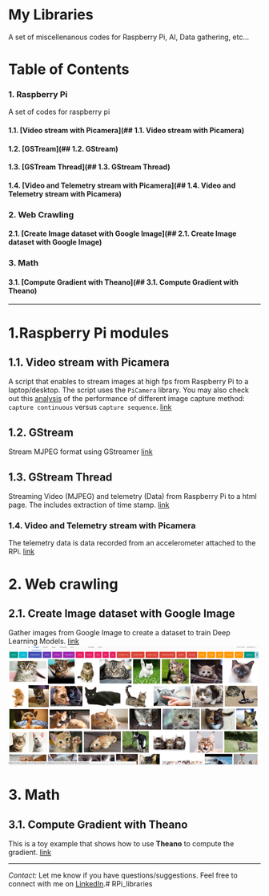 # My Libraries

A set of miscellenanous codes for Raspberry Pi, AI, Data gathering, etc...


# Table of Contents

### 1. Raspberry Pi

A set of codes for raspberry pi

#### 1.1. [Video stream with Picamera](## 1.1. Video stream with Picamera)

#### 1.2. [GSTream](## 1.2. GStream) 

#### 1.3. [GSTream Thread](## 1.3. GStream Thread)

#### 1.4. [Video and Telemetry stream with Picamera](## 1.4. Video and Telemetry stream with Picamera)


### 2. Web Crawling

#### 2.1. [Create Image dataset with Google Image](## 2.1. Create Image dataset with Google Image)


### 3. Math

#### 3.1. [Compute Gradient with Theano](## 3.1. Compute Gradient with Theano)
--------------

# 1.Raspberry Pi modules

## 1.1. Video stream with Picamera

A script that enables to stream images at high fps from  Raspberry Pi to a laptop/desktop.
The script uses the `PiCamera` library. You may also check out this [analysis](https://github.com/jmlb/my_libraries/blob/master/vidstream_picamera/Experiments/Plots.ipynb) of the performance of different image capture method: `capture continuous` versus `capture sequence`. 
[link](https://github.com/jmlb/my_libraries/tree/master/vidstream_picamera)


## 1.2. GStream

Stream MJPEG format using GStreamer
[link](https://github.com/jmlb/my_libraries/tree/master/gstream)

## 1.3. GStream Thread

Streaming Video (MJPEG) and telemetry (Data) from Raspberry Pi to a html page. 
The includes extraction of time stamp.
[link](https://github.com/jmlb/my_libraries/tree/master/gstream_thread)

### 1.4. Video and Telemetry stream with Picamera

The telemetry data is data recorded from an accelerometer attached to the RPi.
[link](https://github.com/jmlb/my_libraries/tree/master/gstream_thread_vid_acc)


# 2. Web crawling

## 2.1. Create Image dataset with Google Image

Gather images from Google Image to create a dataset to train Deep Learning Models.
[link](https://github.com/jmlb/my_libraries/tree/master/google_image_download)
<img src="readme_imgs/google_img_scrap.png" width="500px">


# 3. Math

## 3.1. Compute Gradient with Theano

This is a toy example that shows how to use **Theano** to compute the gradient.
[link](https://github.com/jmlb/my_libraries/tree/master/Theano_Gradient/gradient_calculation.ipynb)


---

*Contact:*
Let me know if you have questions/suggestions. Feel free to connect with me on [LinkedIn](https://www.linkedin.com/in/jmlbeaujour/).# RPi_libraries